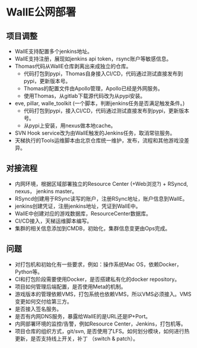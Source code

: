 # WallE公网部署

## 项目调整

* WallE支持配置多个jenkins地址。
* WallE支持注册，展现如jenkins api token，rsync账户等敏感信息。
* Thomas代码从WallE仓库剥离出来成独立的仓库。
    * 代码打包到pypi，Thomas自身接入CI/CD，代码通过测试直接发布到pypi，更新版本号。
    * Thomas的配置文件由Apollo管理，Apollo已经是外网服务。
    * 使用Thomas，从gitlab下载源代码改为从pypi安装。
* eve, pillar, walle_toolkit (一个脚本，判断jenkins任务是否满足触发条件。)
    * 代码打包到pypi，接入CI/CD，代码通过测试直接发布到pypi，更新版本号。 
    * 从pypi上安装，用nexus做本地cache。
* SVN Hook service改为由WallE触发的Jenkins任务，取消常驻服务。
* 天梯执行的Tools运维脚本由北京仓库统一维护，发布，流程和其他游戏没差异。

## 对接流程

* 内网环境，根据区域部署独立的Resource Center (+Web浏览?) + RSyncd, nexus， jenkins master。
* RSyncd创建用于RSync读写的账户，注册RSync地址，账户信息到WallE。
* jenkins创建凭证，注册jenkins地址，凭证到WallE中。
* WallE中创建对应的游戏数据库，ResourceCenter数据库。
* CI/CD接入，天梯运维脚本编写。
* 集群的相关信息添加到CMDB，初始化，集群信息变更由Ops完成。

## 问题

* 对打包机和初始化有一些要求，例如：操作系统Mac OS，依赖Docker，Python等。 
* CI和打包阶段需要使用Docker，是否搭建私有化的docker repository。
* 项目如何管理后端配置，是否使用Meta的机制。
* 游戏版本的管理依赖VMS，打包系统也依赖VMS，所以VMS必须接入。VMS变更如何交付给第三方。
* 是否接入签名服务。
* 是否有内网DNS服务，暴露给WallE的是URL还是IP+Port。
* 内网部署环境的监控/告警，例如Resource Center，Jenkins，打包机等。
* 项目仓库的组织方式，git/svn, 是否使用了LFS。如何划分模块，如何进行热更新，是否支持线上开关，补丁 （switch & patch）。
